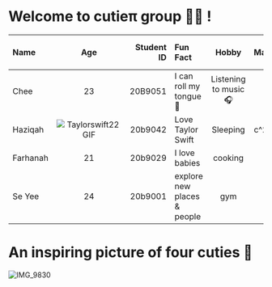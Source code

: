 # Welcome to cutieπ group 👥👥 !

| Name   | Age | Student ID | Fun Fact | Hobby | Favourite Mathematical Concept |
|:-------|:---:|-----------:|:---------|:-----:|-------------------------------:|
| Chee | 23 | 20B9051 | I can roll my tongue👅| Listening to music🎧 | Area of a Circle |
| Haziqah|![Taylorswift22GIF](https://github.com/user-attachments/assets/7ddc3743-4287-4fdd-bf5c-7542b7b5e2be) | 20b9042 |Love Taylor Swift| Sleeping | c^2= a^2+b^2 |
| Farhanah  |  21 |    20b9029 |I love babies | cooking  | Integral equations |     | 
| Se Yee  |  24 |    20b9001 |explore new places & people | gym | pythagoras theorem |     | 

# An inspiring picture of four cuties 🫣

![IMG_9830](https://github.com/user-attachments/assets/029f5300-1d0a-452a-b2a7-3e426ec653bf)

